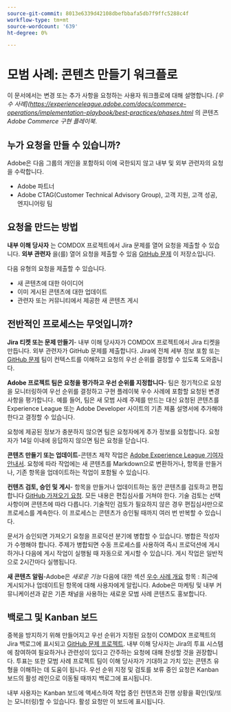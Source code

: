 ```yaml
---
source-git-commit: 8013e6339d42108dbefbbafa5db7f9ffc5288c4f
workflow-type: tm+mt
source-wordcount: '639'
ht-degree: 0%

---
```

# 모범 사례: 콘텐츠 만들기 워크플로

이 문서에서는 변경 또는 추가 사항을 요청하는 사용자 워크플로에 대해 설명합니다. *[우수 사례](https://experienceleague.adobe.com/docs/commerce-operations/implementation-playbook/best-practices/phases.html* 의 콘텐츠 *Adobe Commerce 구현 플레이북*.

## 누가 요청을 만들 수 있습니까?

Adobe은 다음 그룹의 개인을 포함하되 이에 국한되지 않고 내부 및 외부 관련자의 요청을 수락합니다.

- Adobe 파트너
- Adobe CTAG(Customer Technical Advisory Group), 고객 지원, 고객 성공, 엔지니어링 팀

## 요청을 만드는 방법

**내부 이해 당사자** 는 COMDOX 프로젝트에서 Jira 문제를 열어 요청을 제출할 수 있습니다. **외부 관련자** 을(를) 열어 요청을 제출할 수 있음 [GitHub 문제](https://github.com/AdobeDocs/commerce-operations.en/issues/new/choose) 이 저장소입니다.

다음 유형의 요청을 제출할 수 있습니다.

- 새 콘텐츠에 대한 아이디어
- 이미 게시된 콘텐츠에 대한 업데이트
- 관련자 또는 커뮤니티에서 제공한 새 콘텐츠 게시

## 전반적인 프로세스는 무엇입니까?


**Jira 티켓 또는 문제 만들기**- 내부 이해 당사자가 COMDOX 프로젝트에서 Jira 티켓을 만듭니다. 외부 관련자가 GitHub 문제를 제출합니다. Jira에 전체 세부 정보 포함 또는 [GitHub 문제](https://github.com/AdobeDocs/commerce-operations.en/issues/new/choose) 팀이 컨텍스트를 이해하고 요청의 우선 순위를 결정할 수 있도록 도와줍니다.

**Adobe 프로젝트 팀은 요청을 평가하고 우선 순위를 지정합니다**- 팀은 정기적으로 요청을 모니터링하여 우선 순위를 결정하고 구현 플레이북 우수 사례에 포함할 요청된 변경 사항을 평가합니다. 예를 들어, 팀은 새 모범 사례 주제를 만드는 대신 요청된 콘텐츠를 Experience League 또는 Adobe Developer 사이트의 기존 제품 설명서에 추가해야 한다고 결정할 수 있습니다.

요청에 제공된 정보가 충분하지 않으면 팀은 요청자에게 추가 정보를 요청합니다. 요청자가 14일 이내에 응답하지 않으면 팀은 요청을 닫습니다.

**콘텐츠 만들기 또는 업데이트**-콘텐츠 제작 작업은 [Adobe Experience League 기여자 안내서](https://experienceleague.adobe.com/docs/contributor/contributor-guide/introduction.html). 요청에 따라 작업에는 새 콘텐츠를 Markdown으로 변환하거나, 항목을 만들거나, 기존 항목을 업데이트하는 작업이 포함될 수 있습니다.

**컨텐츠 검토, 승인 및 게시**- 항목을 만들거나 업데이트하는 동안 콘텐츠를 검토하고 편집합니다 [GitHub 가져오기 요청](https://experienceleague.adobe.com/docs/contributor/contributor-guide/setup/git-fundamentals.html?lang=en#pull-requests). 모든 내용은 편집심사를 거쳐야 한다. 기술 검토는 선택 사항이며 콘텐츠에 따라 다릅니다. 기술적인 검토가 필요하지 않은 경우 편집심사만으로 프로세스를 계속한다. 이 프로세스는 콘텐츠가 승인될 때까지 여러 번 반복할 수 있습니다.

문서가 승인되면 가져오기 요청을 프로덕션 분기에 병합할 수 있습니다. 병합은 작성자가 수행해야 합니다. 주제가 병합되면 수동 프로세스를 사용하여 즉시 프로덕션에 게시하거나 다음에 게시 작업이 실행될 때 자동으로 게시할 수 있습니다. 게시 작업은 일반적으로 2시간마다 실행됩니다.

**새 콘텐츠 알림**-Adobe은 *새로운 기능* 다음에 대한 섹션 [우수 사례 개요](https://experienceleague.adobe.com/docs/commerce-operations/implementation-playbook/best-practices/phases.html?lang=en) 항목 : 최근에 게시되거나 업데이트된 항목에 대해 사용자에게 알립니다. Adobe은 마케팅 및 내부 커뮤니케이션과 같은 기존 채널을 사용하는 새로운 모범 사례 콘텐츠도 홍보합니다.

## 백로그 및 Kanban 보드

중복을 방지하기 위해 만들어지고 우선 순위가 지정된 요청이 COMDOX 프로젝트의 Jira 백로그에 표시되고 [GitHub 문제 프로젝트](https://github.com/orgs/AdobeDocs/projects/6/views/1). 내부 이해 당사자는 Jira의 투표 시스템에 참여하여 필요하거나 관련성이 있다고 간주하는 요청에 대해 찬성할 것을 권장합니다. 투표는 또한 모범 사례 프로젝트 팀이 이해 당사자가 기대하고 가치 있는 콘텐츠 유형을 이해하는 데 도움이 됩니다. 우선 순위 지정 및 검토를 보류 중인 요청은 Kanban 보드의 활성 레인으로 이동될 때까지 백로그에 표시됩니다.

내부 사용자는 Kanban 보드에 액세스하여 작업 중인 컨텐츠와 진행 상황을 확인(및/또는 모니터링)할 수 있습니다. 활성 요청만 이 보드에 표시됩니다.
